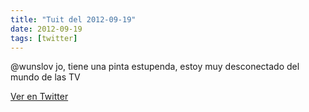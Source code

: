 ```yaml
---
title: "Tuit del 2012-09-19"
date: 2012-09-19
tags: [twitter]
---
```


@wunslov jo, tiene una pinta estupenda, estoy muy desconectado del mundo de las TV



[Ver en Twitter](https://twitter.com/i/web/status/248542683117805568)
